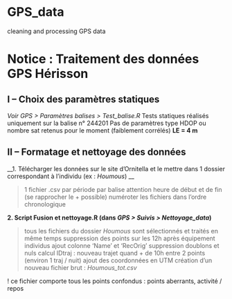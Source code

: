 # GPS_data
cleaning and processing GPS data

# Notice : Traitement des données GPS Hérisson


## I – Choix des paramètres statiques 
_Voir GPS > Paramètres balises > Test_balise.R_
Tests statiques réalisés uniquement sur la balise n° 244201 
Pas de paramètres type HDOP ou nombre sat retenus pour le moment (faiblement corrélés) 
__LE = 4 m__

## II – Formatage et nettoyage des données 

__1.	Télécharger les données sur le site d’Ornitella et le mettre dans 1 dossier correspondant à l’individu (ex : _Houmous_) __
> 1 fichier .csv par période par balise 
> attention heure de début et de fin (se rapprocher le + possible) 
> numéroter les fichiers dans l’ordre chronologique

__2.	Script Fusion et nettoyage.R (dans _GPS > Suivis > Nettoyage_data_)__
> tous les fichiers du dossier _Houmous_ sont sélectionnés et traités en même temps
> suppression des points sur les 12h après équipement individus
> ajout colonne ‘Name’ et ‘RecOrig’
> suppression doublons et nuls 
> calcul IDtraj : nouveau trajet quand + de 10h entre 2 points (environ 1 traj / nuit)
> ajout des coordonnées en UTM 
> création d’un nouveau fichier brut : _Houmous_tot.csv_

! ce fichier comporte tous les points confondus : points aberrants, activité / repos



